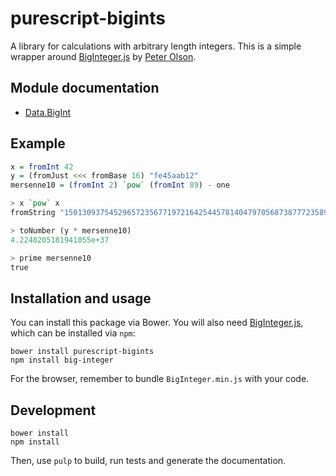 # purescript-bigints

A library for calculations with arbitrary length integers.
This is a simple wrapper around [BigInteger.js](https://github.com/peterolson/BigInteger.js)
by [Peter Olson](https://github.com/peterolson).


## Module documentation

- [Data.BigInt](docs/Data/BigInt.md)

## Example

```purescript
x = fromInt 42
y = (fromJust <<< fromBase 16) "fe45aab12"
mersenne10 = (fromInt 2) `pow` (fromInt 89) - one

> x `pow` x
fromString "150130937545296572356771972164254457814047970568738777235893533016064"

> toNumber (y * mersenne10)
4.2248205181941055e+37

> prime mersenne10
true
```

## Installation and usage
You can install this package via Bower. You will also need [BigInteger.js](https://github.com/peterolson/BigInteger.js), which can be installed via `npm`:
```
bower install purescript-bigints
npm install big-integer
```
For the browser, remember to bundle `BigInteger.min.js` with your code.

## Development
```
bower install
npm install
```
Then, use `pulp` to build, run tests and generate the documentation.
